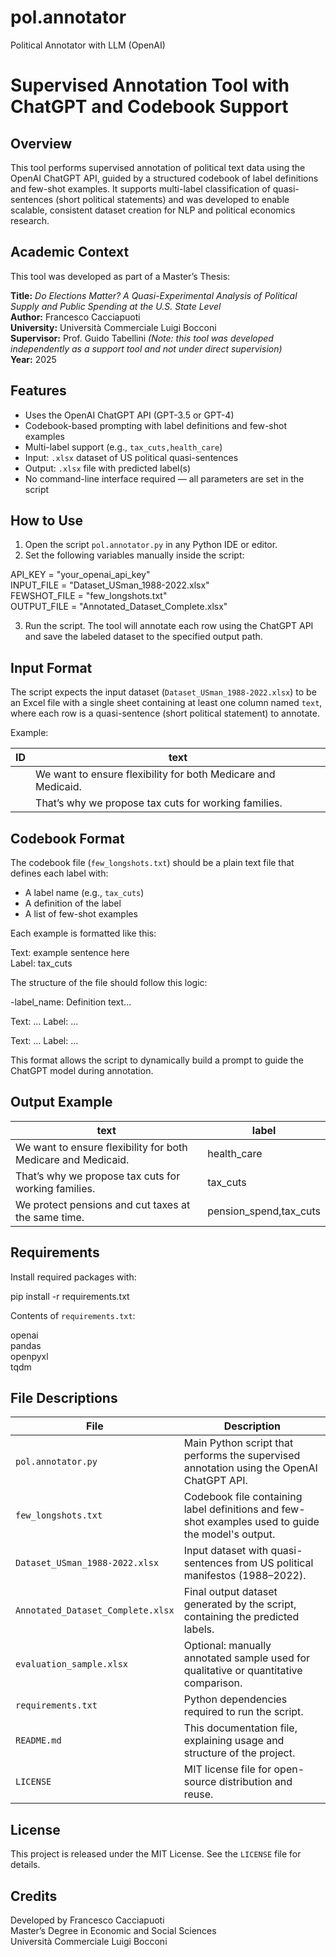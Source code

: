 # pol.annotator
Political Annotator with LLM (OpenAI)


# Supervised Annotation Tool with ChatGPT and Codebook Support

## Overview

This tool performs supervised annotation of political text data using the OpenAI ChatGPT API, guided by a structured codebook of label definitions and few-shot examples. It supports multi-label classification of quasi-sentences (short political statements) and was developed to enable scalable, consistent dataset creation for NLP and political economics research.

## Academic Context

This tool was developed as part of a Master’s Thesis:

**Title:** *Do Elections Matter? A Quasi-Experimental Analysis of Political Supply and Public Spending at the U.S. State Level*  
**Author:** Francesco Cacciapuoti  
**University:** Università Commerciale Luigi Bocconi  
**Supervisor:** Prof. Guido Tabellini *(Note: this tool was developed independently as a support tool and not under direct supervision)*  
**Year:** 2025

## Features

- Uses the OpenAI ChatGPT API (GPT-3.5 or GPT-4)
- Codebook-based prompting with label definitions and few-shot examples
- Multi-label support (e.g., `tax_cuts,health_care`)
- Input: `.xlsx` dataset of US political quasi-sentences
- Output: `.xlsx` file with predicted label(s)
- No command-line interface required — all parameters are set in the script

## How to Use

1. Open the script `pol.annotator.py` in any Python IDE or editor.
2. Set the following variables manually inside the script:

API_KEY = "your_openai_api_key"  
INPUT_FILE = "Dataset_USman_1988-2022.xlsx"  
FEWSHOT_FILE = "few_longshots.txt"  
OUTPUT_FILE = "Annotated_Dataset_Complete.xlsx"

3. Run the script. The tool will annotate each row using the ChatGPT API and save the labeled dataset to the specified output path.

## Input Format

The script expects the input dataset (`Dataset_USman_1988-2022.xlsx`) to be an Excel file with a single sheet containing at least one column named `text`, where each row is a quasi-sentence (short political statement) to annotate.

Example:

| ID   | text                                                              |
| ---- |-------------------------------------------------------------------|
|      | We want to ensure flexibility for both Medicare and Medicaid.     |
|      | That’s why we propose tax cuts for working families.              |

## Codebook Format

The codebook file (`few_longshots.txt`) should be a plain text file that defines each label with:

- A label name (e.g., `tax_cuts`)
- A definition of the label
- A list of few-shot examples

Each example is formatted like this:

Text: example sentence here  
Label: tax_cuts

The structure of the file should follow this logic:

-label_name: Definition text...

Text: ...
Label: ...

Text: ...
Label: ...

This format allows the script to dynamically build a prompt to guide the ChatGPT model during annotation.

## Output Example

| text                                                          | label                        |
|---------------------------------------------------------------|------------------------------|
| We want to ensure flexibility for both Medicare and Medicaid. | health_care                  |
| That’s why we propose tax cuts for working families.          | tax_cuts                     |
| We protect pensions and cut taxes at the same time.           | pension_spend,tax_cuts       |

## Requirements

Install required packages with:

pip install -r requirements.txt

Contents of `requirements.txt`:

openai  
pandas  
openpyxl  
tqdm

## File Descriptions

| File                                 | Description                                                                                      |
|--------------------------------------|--------------------------------------------------------------------------------------------------|
| `pol.annotator.py`                   | Main Python script that performs the supervised annotation using the OpenAI ChatGPT API.         |
| `few_longshots.txt`                  | Codebook file containing label definitions and few-shot examples used to guide the model's output.|
| `Dataset_USman_1988-2022.xlsx`       | Input dataset with quasi-sentences from US political manifestos (1988–2022).                     |
| `Annotated_Dataset_Complete.xlsx`    | Final output dataset generated by the script, containing the predicted labels.                   |
| `evaluation_sample.xlsx`             | Optional: manually annotated sample used for qualitative or quantitative comparison.             |
| `requirements.txt`                   | Python dependencies required to run the script.                                                  |
| `README.md`                          | This documentation file, explaining usage and structure of the project.                          |
| `LICENSE`                            | MIT license file for open-source distribution and reuse.                                         |

## License

This project is released under the MIT License. See the `LICENSE` file for details.

## Credits

Developed by Francesco Cacciapuoti  
Master’s Degree in Economic and Social Sciences  
Università Commerciale Luigi Bocconi
